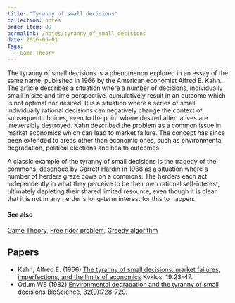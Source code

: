 ```yaml
---
title: "Tyranny of small decisions"
collection: notes
order_item: 89
permalink: /notes/tyranny_of_small_decisions
date: 2016-06-01
Tags:
  - Game Theory
---
```


The tyranny of small decisions is a phenomenon explored in an essay of the same name, published in 1966 by the American economist Alfred E. Kahn. The article describes a situation where a number of decisions, individually small in size and time perspective, cumulatively result in an outcome which is not optimal nor desired. It is a situation where a series of small, individually rational decisions can negatively change the context of subsequent choices, even to the point where desired alternatives are irreversibly destroyed. Kahn described the problem as a common issue in market economics which can lead to market failure. The concept has since been extended to areas other than economic ones, such as environmental degradation, political elections and health outcomes.

A classic example of the tyranny of small decisions is the tragedy of the commons, described by Garrett Hardin in 1968 as a situation where a number of herders graze cows on a commons. The herders each act independently in what they perceive to be their own rational self-interest, ultimately depleting their shared limited resource, even though it is clear that it is not in any herder's long-term interest for this to happen.


#### See also
[Game Theory](/notes/game_theory), [Free rider problem](/notes/free_rider_problem), [Greedy algorithm](/notes/greedy_algorithm)




## Papers
* Kahn, Alfred E. (1966) [The tyranny of small decisions: market failures, imperfections, and the limits of economics](http://www3.interscience.wiley.com/journal/119726548/abstract) Kvklos, 19:23-47.
* Odum WE (1982) [Environmental degradation and the tyranny of small decisions](http://links.jstor.org/sici?sici=0006-3568%28198210%2932%3A9%3C728%3AEDATTO%3E2.0.CO%3B2-6) BioScience, 32(9):728-729.




